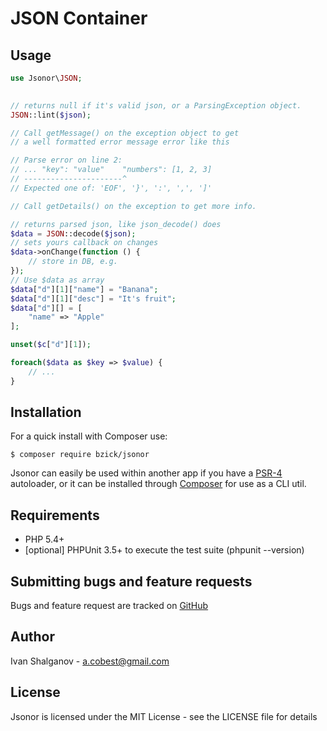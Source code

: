 JSON Container
==============

Usage
-----

```php
use Jsonor\JSON;

    
// returns null if it's valid json, or a ParsingException object.
JSON::lint($json);

// Call getMessage() on the exception object to get
// a well formatted error message error like this

// Parse error on line 2:
// ... "key": "value"    "numbers": [1, 2, 3]
// ----------------------^
// Expected one of: 'EOF', '}', ':', ',', ']'

// Call getDetails() on the exception to get more info.

// returns parsed json, like json_decode() does
$data = JSON::decode($json);
// sets yours callback on changes
$data->onChange(function () {
    // store in DB, e.g.
});
// Use $data as array
$data["d"][1]["name"] = "Banana";
$data["d"][1]["desc"] = "It's fruit";
$data["d"][] = [
    "name" => "Apple"
];

unset($c["d"][1]);

foreach($data as $key => $value) {
    // ...
}
```

Installation
------------

For a quick install with Composer use:

    $ composer require bzick/jsonor

Jsonor can easily be used within another app if you have a
[PSR-4](https://github.com/php-fig/fig-standards/blob/master/accepted/PSR-4-autoloader.md)
autoloader, or it can be installed through [Composer](https://getcomposer.org/)
for use as a CLI util.


Requirements
------------

- PHP 5.4+
- [optional] PHPUnit 3.5+ to execute the test suite (phpunit --version)

Submitting bugs and feature requests
------------------------------------

Bugs and feature request are tracked on [GitHub](https://github.com/bzick/jsonor/issues)

Author
------

Ivan Shalganov - <a.cobest@gmail.com>

License
-------

Jsonor is licensed under the MIT License - see the LICENSE file for details
